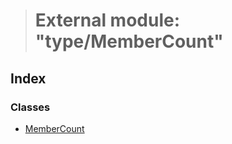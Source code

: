 > # External module: "type/MemberCount"

## Index

### Classes

* [MemberCount](../classes/_type_membercount_.membercount.md)
